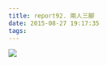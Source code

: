 ```yaml
---
title: report92. 兩人三腳
date: 2015-08-27 19:17:35
tags:
---
```

![](https://i.loli.net/2017/12/27/5a4366254b460.jpg)
